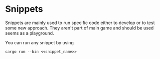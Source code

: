 # Snippets

Snippets are mainly used to run specific code either to develop or to test some new approach. They aren't part of main game and should be used seems as a playground.

You can run any snippet by using

```
cargo run --bin <<snippet_name>>
```